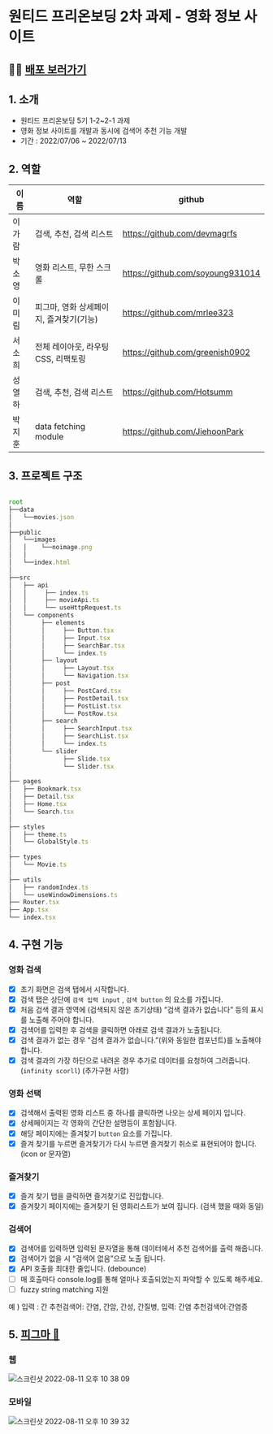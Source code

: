 # 원티드 프리온보딩 2차 과제 - 영화 정보 사이트

## 🚀🚀 [배포 보러가기](https://wanted-preonboarding-movie-info-site.vercel.app/)
## 1. 소개

- 원티드 프리온보딩 5기 1-2~2-1 과제
- 영화 정보 사이트를 개발과 동시에 검색어 추천 기능 개발
- 기간 : 2022/07/06 ~ 2022/07/13

## 2. 역할
|이름|역할|github|
|---|---|---|
|이가람|검색, 추천, 검색 리스트|https://github.com/devmagrfs|
|박소영|영화 리스트, 무한 스크롤|https://github.com/soyoung931014|
|이미림|피그마, 영화 상세페이지, 즐겨찾기(기능)|https://github.com/mrlee323|
|서소희|전체 레이아웃, 라우팅 CSS, 리팩토링|https://github.com/greenish0902|
|성열하|검색, 추천, 검색 리스트|https://github.com/Hotsumm|
|박지훈|data fetching module|https://github.com/JiehoonPark|

## 3. 프로젝트 구조

```jsx

root
├──data
│   └──movies.json
│
├──public
│   └──images
│   │    └──noimage.png
│   │
│   └──index.html
│
├──src
│   ├── api
│   │     ├── index.ts
│   │     ├── movieApi.ts
│   │     └── useHttpRequest.ts
│   └── components
│        ├── elements
│        │     ├── Button.tsx
│        │     ├── Input.tsx
│        │     ├── SearchBar.tsx
│        │     └── index.ts
│        ├── layout
│        │     ├── Layout.tsx
│        │     └── Navigation.tsx
│        ├── post
│        │     ├── PostCard.tsx
│        │     ├── PostDetail.tsx
│        │     ├── PostList.tsx
│        │     └── PostRow.tsx
│        ├── search
│        │     ├── SearchInput.tsx
│        │     ├── SearchList.tsx
│        │     └── index.ts
│        └── slider
│              ├── Slide.tsx
│              └── Slider.tsx
│
├── pages
│   ├── Bookmark.tsx
│   ├── Detail.tsx
│   ├── Home.tsx
│   └── Search.tsx
│
├── styles
│   ├── theme.ts
│   └── GlobalStyle.ts
│
├── types
│   └── Movie.ts
│
├── utils
│   ├── randomIndex.ts
│   └── useWindowDimensions.ts
├── Router.tsx
├── App.tsx
└── index.tsx
```

## 4. 구현 기능

### 영화 검색

- [x]  초기 화면은 검색 탭에서 시작합니다.
- [x]  검색 탭은 상단에 `검색 입력 input` , `검색 button` 의 요소를 가집니다.
- [x]  처음 검색 결과 영역에 (검색되지 않은 초기상태) “검색 결과가 없습니다” 등의 표시를 노출해 주어야 합니다.
- [x]  검색어를 입력한 후 검색을 클릭하면 아래로 검색 결과가 노출됩니다.
- [x]  검색 결과가 없는 경우 "검색 결과가 없습니다.”(위와 동일한 컴포넌트)를 노출해야 합니다.
- [x]  검색 결과의 가장 하단으로 내려온 경우 추가로 데이터를 요청하여 그려줍니다.  (`infinity scorll`)  (추가구현 사항)

### 영화 선택

- [x]  검색해서 출력된 영화 리스트 중 하나를 클릭하면 나오는 상세 페이지 입니다.
- [x]  상세페이지는 각 영화의 간단한 설명등이 포함됩니다.
- [x]  해당 페이지에는 즐겨찾기 `button` 요소를 가집니다.
- [x]  즐겨 찾기를 누르면 즐겨찾기가 다시 누르면 즐겨찾기 취소로 표현되어야 합니다. (icon or 문자열)

### 즐겨찾기

- [x]  즐겨 찾기 탭을 클릭하면 즐겨찾기로 진입합니다.
- [x]  즐겨찾기 페이지에는 즐겨찾기 된 영화리스트가 보여 집니다. (검색 했을 때와 동일)

### 검색어

- [x]  검색어를 입력하면 입력된 문자열을 통해 데이터에서 추천 검색어를 출력 해줍니다.
- [x]  검색어가 없을 시 “검색어 없음”으로 노출 됩니다.
- [x]  API 호출을 최대한 줄입니다. (debounce)
- [ ]  매 호출마다 console.log를 통해 얼마나 호출되었는지 파악할 수 있도록 해주세요.
- [ ]  fuzzy string matching 지원

예 ) 입력 : 간  추천검색어: 간염, 간암, 간성, 간질병,
 입력: 간염  추천검색어:간염증
 
 
 
 ## 5. [피그마 🎨](https://www.figma.com/file/Mu4NicacSniXYsGvf8tfZh/Wanted?node-id=0%3A1) 
 
 ### 웹
 
 ![스크린샷 2022-08-11 오후 10 38 09](https://user-images.githubusercontent.com/80194405/184146398-ee925817-82ba-432f-ac48-796a56f3c714.jpg)

### 모바일
![스크린샷 2022-08-11 오후 10 39 32](https://user-images.githubusercontent.com/80194405/184146671-6ab6c2e8-b983-48dc-ba38-53270042c9f2.jpg)

